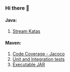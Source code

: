 ### Hi there 👋

#### Java: 
1. [Stream Katas](https://github.com/HubertWo/java-stream-kata)

#### Maven: 
1. [Code Coverage - Jacoco](https://github.com/HubertWo/hubert-codes-maven-jacoco)
2. [Unit and Integration tests](https://github.com/HubertWo/hubert-codes-maven-test)
3. [Executable JAR](https://github.com/HubertWo/hubert-codes-maven-executable-jar)


<!--
**HubertWo/HubertWo** is a ✨ _special_ ✨ repository because its `README.md` (this file) appears on your GitHub profile.

Here are some ideas to get you started:

- 🔭 I’m currently working on ...
- 🌱 I’m currently learning ...
- 👯 I’m looking to collaborate on ...
- 🤔 I’m looking for help with ...
- 💬 Ask me about ...
- 📫 How to reach me: ...
- 😄 Pronouns: ...
- ⚡ Fun fact: ...
-->
